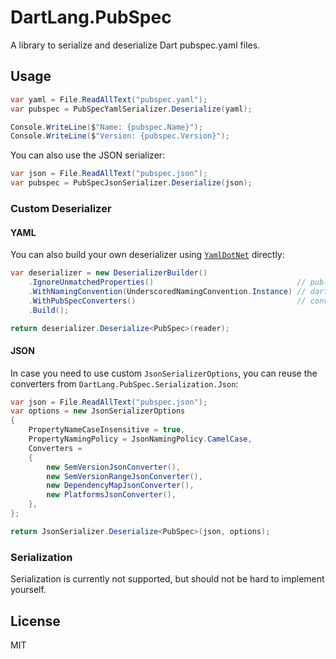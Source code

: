 # DartLang.PubSpec

A library to serialize and deserialize Dart pubspec.yaml files.

## Usage

```csharp
var yaml = File.ReadAllText("pubspec.yaml");
var pubspec = PubSpecYamlSerializer.Deserialize(yaml);

Console.WriteLine($"Name: {pubspec.Name}");
Console.WriteLine($"Version: {pubspec.Version}");
```

You can also use the JSON serializer:

```csharp
var json = File.ReadAllText("pubspec.json");
var pubspec = PubSpecJsonSerializer.Deserialize(json);
```

### Custom Deserializer

#### YAML

You can also build your own deserializer using [`YamlDotNet`] directly:

```csharp
var deserializer = new DeserializerBuilder()
    .IgnoreUnmatchedProperties()                                // pub.dev will ignore other properties
    .WithNamingConvention(UnderscoredNamingConvention.Instance) // dart uses underscores for properties
    .WithPubSpecConverters()                                    // converters for custom types
    .Build();

return deserializer.Deserialize<PubSpec>(reader);
```

#### JSON

In case you need to use custom `JsonSerializerOptions`, you can reuse the converters from `DartLang.PubSpec.Serialization.Json`:

```csharp
var json = File.ReadAllText("pubspec.json");
var options = new JsonSerializerOptions
{
    PropertyNameCaseInsensitive = true,
    PropertyNamingPolicy = JsonNamingPolicy.CamelCase,
    Converters =
    {
        new SemVersionJsonConverter(),
        new SemVersionRangeJsonConverter(),
        new DependencyMapJsonConverter(),
        new PlatformsJsonConverter(),
    },
};

return JsonSerializer.Deserialize<PubSpec>(json, options);
```

### Serialization

Serialization is currently not supported, but should not be hard to implement yourself.

## License

MIT

[`YamlDotNet`]: https://github.com/aaubry/YamlDotNet
